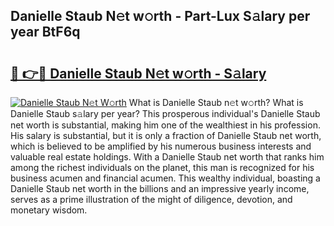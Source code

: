 ## Danielle Staub N𝚎t w𝚘rth - Part-Lux S𝚊lary per year BtF6q

# <h2><a href="http://gc28db.nevu.top/?p=Danielle+Staub">🔗 👉🔴 Danielle Staub N𝚎t w𝚘rth - S𝚊lary</a></h2>

[![Danielle Staub N𝚎t W𝚘rth](https://i.imgur.com/Oavwk0R.jpeg)](http://gc28db.nevu.top/?p=Danielle+Staub)
What is Danielle Staub n𝚎t w𝚘rth? What is Danielle Staub s𝚊lary per year?
This prosperous individual's Danielle Staub net worth is substantial, making him one of the wealthiest in his profession. His salary is substantial, but it is only a fraction of Danielle Staub net worth, which is believed to be amplified by his numerous business interests and valuable real estate holdings. With a Danielle Staub net worth that ranks him among the richest individuals on the planet, this man is recognized for his business acumen and financial acumen. This wealthy individual, boasting a Danielle Staub net worth in the billions and an impressive yearly income, serves as a prime illustration of the might of diligence, devotion, and monetary wisdom.

